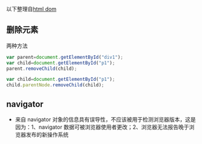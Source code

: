 以下整理自[html dom](http://www.w3school.com.cn/js/js_htmldom.asp)

## 删除元素
两种方法

~~~javascript
var parent=document.getElementById("div1");
var child=document.getElementById("p1");
parent.removeChild(child);

var child=document.getElementById("p1");
child.parentNode.removeChild(child);
~~~

## navigator
- 来自 navigator 对象的信息具有误导性，不应该被用于检测浏览器版本，这是因为：1、navigator 数据可被浏览器使用者更改；2、浏览器无法报告晚于浏览器发布的新操作系统

